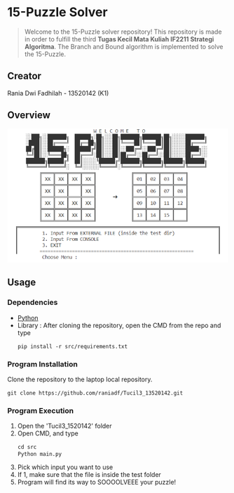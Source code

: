 # 15-Puzzle Solver
> Welcome to the 15-Puzzle solver repository!
This repository is made in order to fulfill the third **Tugas Kecil Mata Kuliah IF2211 Strategi Algoritma**. The Branch and Bound algorithm is implemented to solve the 15-Puzzle.

## Creator
Rania Dwi Fadhilah - 13520142 (K1)

## Overview
![Ss](test/overview.png)

## Usage

### Dependencies
- [Python](https://www.python.org/downloads/)
- Library : After cloning the repository, open the CMD from the repo and type 
  ```
  pip install -r src/requirements.txt
  ```

### Program Installation
Clone the repository to the laptop local repository.
```
git clone https://github.com/raniadf/Tucil3_13520142.git
```

### Program Execution
1. Open the 'Tucil3_1520142' folder
2. Open CMD, and type
   ```
   cd src
   Python main.py
   ```
3. Pick which input you want to use
4. If 1, make sure that the file is inside the test folder
5. Program will find its way to SOOOOLVEEE your puzzle!
